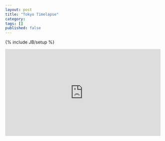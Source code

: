 ```yaml
---
layout: post
title: "Tokyo Timelapse"
category: 
tags: []
published: false
---
```

{% include JB/setup %}

<p>
    <iframe src="http://player.vimeo.com/video/14692378" width="500" height="281" frameborder="0" webkitAllowFullScreen="true" mozallowfullscreen="true" allowFullScreen="true"></iframe>
</p>
